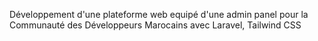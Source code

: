 Développement d'une plateforme web equipé d'une admin panel pour la
Communauté des Développeurs Marocains avec Laravel,
Tailwind CSS 
